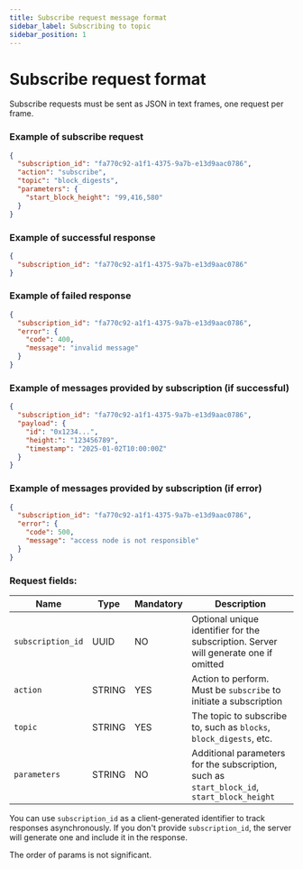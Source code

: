 ```yaml
---
title: Subscribe request message format
sidebar_label: Subscribing to topic
sidebar_position: 1
---
```


# Subscribe request format

Subscribe requests must be sent as JSON in text frames, one request per frame.

### Example of subscribe request

```json
{
  "subscription_id": "fa770c92-a1f1-4375-9a7b-e13d9aac0786",
  "action": "subscribe",
  "topic": "block_digests",
  "parameters": {
    "start_block_height": "99,416,580"
  }
}
```

### Example of successful response

```json
{
  "subscription_id": "fa770c92-a1f1-4375-9a7b-e13d9aac0786"
}
```

### Example of failed response

```json
{
  "subscription_id": "fa770c92-a1f1-4375-9a7b-e13d9aac0786",
  "error": {
    "code": 400,
    "message": "invalid message"
  }
}
```

### Example of messages provided by subscription (if successful)

```json
{
  "subscription_id": "fa770c92-a1f1-4375-9a7b-e13d9aac0786",
  "payload": {
    "id": "0x1234...",
    "height:": "123456789",
    "timestamp": "2025-01-02T10:00:00Z"
  }
}
```

### Example of messages provided by subscription (if error)

```json
{
  "subscription_id": "fa770c92-a1f1-4375-9a7b-e13d9aac0786",
  "error": {
    "code": 500,
    "message": "access node is not responsible"
  }
}
```

### Request fields:

| Name              | Type   | Mandatory | Description                                                                                |
|-------------------|--------|-----------|--------------------------------------------------------------------------------------------|
| `subscription_id` | UUID   | NO        | Optional unique identifier for the subscription. Server will generate one if omitted       |
| `action`          | STRING | YES       | Action to perform. Must be `subscribe` to initiate a subscription                          |
| `topic`           | STRING | YES       | The topic to subscribe to, such as `blocks`, `block_digests`, etc.                         |
| `parameters`      | STRING | NO        | Additional parameters for the subscription, such as `start_block_id`, `start_block_height` |

You can use `subscription_id` as a client-generated identifier to track responses asynchronously.
If you don't provide `subscription_id`, the server will generate one and include it in the response.

The order of params is not significant.
